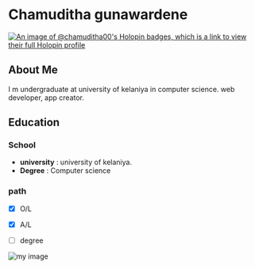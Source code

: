 # Chamuditha gunawardene
[![An image of @chamuditha00's Holopin badges, which is a link to view their full Holopin profile](https://holopin.me/chamuditha00)](https://holopin.io/@chamuditha00)
## About Me

I m undergraduate at university of kelaniya in computer science. web developer, app creator.

## Education



### School

* **university** : university of kelaniya.
* **Degree** : Computer science

### path

* [x] O/L
* [x] A/L
* [ ]  degree


![my image](https://avatars.githubusercontent.com/u/100656868?v=4)


